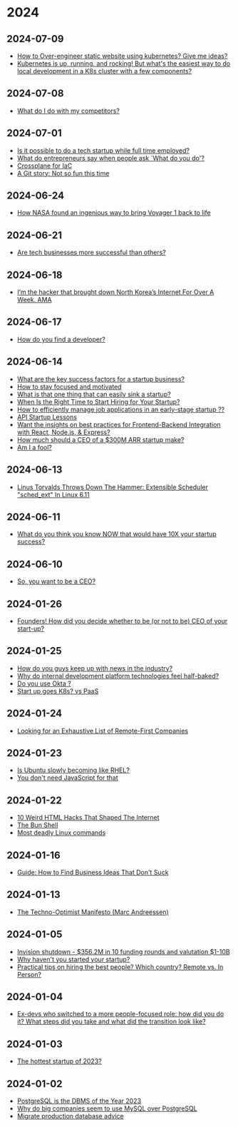 [//]: # (_/_docs)



<!----------------------------------------------------------------------------->

<!-- #region | .. .. -->

<!------------------------------------------------------------------------------



--------------------------------------------------------------------------------

<:>
{
  "%": "",
  ".": "!m.md",
  "#": "#"
}
//
</:>

------------------------------------------------------------------------------->

<!-- #endregion -->

<!----------------------------------------------------------------------------->



[//]: # (_/_deps)



<!----------------------------------------------------------------------------->

<!-- #region | .. .. -->

<!-- #region | .. .. -->

<!-- #region | .. .. -->

<!--
* // ..
-->

<!-- #endregion -->

<!-- #endregion -->

<!-- #endregion -->

<!----------------------------------------------------------------------------->



[//]: # (index)



<!----------------------------------------------------------------------------->

<!-- #region | .. ..2 2024 .. -->

# 2024

<!-- #endregion -->

<!-- #region | .. ..2 2024-01-02 .. -->

## 2024-07-09

* [How to Over-engineer static website using kubernetes? Give me ideas?](https://old.reddit.com/r/kubernetes/comments/1dwlthf/how_to_overengineer_static_website_using/)
* [Kubernetes is up, running, and rocking! But what's the easiest way to do local development in a K8s cluster with a few components?](https://old.reddit.com/r/kubernetes/comments/1dyfw19/kubernetes_is_up_running_and_rocking_but_whats/)

## 2024-07-08

* [What do I do with my competitors?](https://old.reddit.com/r/startups/comments/1dxf1wm/what_do_i_do_with_my_competitors/)

## 2024-07-01

* [Is it possible to do a tech startup while full time employed?](https://old.reddit.com/r/startups/comments/1dshzmy/is_it_possible_to_do_a_tech_startup_while_full/)
* [What do entrepreneurs say when people ask `What do you do'?](https://old.reddit.com/r/startups/comments/1dssrmx/what_do_entrepreneurs_say_when_people_ask_what_do/)
* [Crossplane for IaC](https://old.reddit.com/r/devops/comments/1dqu68q/crossplane_for_iac/)
* [A Git story: Not so fun this time](https://old.reddit.com/r/programming/comments/1dstq65/a_git_story_not_so_fun_this_time/)

## 2024-06-24

* [How NASA found an ingenious way to bring Voyager 1 back to life](https://old.reddit.com/r/technology/comments/1dng85e/how_nasa_found_an_ingenious_way_to_bring_voyager/)

## 2024-06-21

* [Are tech businesses more successful than others?](https://old.reddit.com/r/startups/comments/1dl8mzy/are_tech_businesses_more_successful_than_others/)

## 2024-06-18

* [I’m the hacker that brought down North Korea’s Internet For Over A Week. AMA](https://old.reddit.com/r/IAmA/comments/1divlp3/im_the_hacker_that_brought_down_north_koreas/)

## 2024-06-17

* [How do you find a developer?](https://old.reddit.com/r/startups/comments/1dhzi5l/how_do_you_find_a_developer/)

## 2024-06-14

* [What are the key success factors for a startup business?](https://old.reddit.com/r/startups/comments/1df0lhg/what_are_the_key_success_factors_for_a_startup/)
* [How to stay focused and motivated](https://old.reddit.com/r/startups/comments/1df5cbi/how_to_stay_focused_and_motivated/)
* [What is that one thing that can easily sink a startup?](https://old.reddit.com/r/startups/comments/1devoji/what_is_that_one_thing_that_can_easily_sink_a/)
* [When Is the Right Time to Start Hiring for Your Startup?](https://old.reddit.com/r/startups/comments/1dezikv/when_is_the_right_time_to_start_hiring_for_your/)
* [How to efficiently manage job applications in an early-stage startup ??](https://old.reddit.com/r/startups/comments/1df7wvj/how_to_efficiently_manage_job_applications_in_an/)
* [API Startup Lessons](https://old.reddit.com/r/startups/comments/1df5xsv/api_startup_lessons/)
* [Want the insights on best practices for Frontend-Backend Integration with React, Node.js, & Express?](https://old.reddit.com/r/startups/comments/1dfkt8g/want_the_insights_on_best_practices_for/)
* [How much should a CEO of a $300M ARR startup make?](https://old.reddit.com/r/startups/comments/1denpah/how_much_should_a_ceo_of_a_300m_arr_startup_make/)
* [Am I a fool?](https://old.reddit.com/r/startups/comments/1dfgfsg/am_i_a_fool/)

## 2024-06-13

* [Linus Torvalds Throws Down The Hammer: Extensible Scheduler "sched_ext" In Linux 6.11](https://old.reddit.com/r/linux/comments/1ddvlfx/linus_torvalds_throws_down_the_hammer_extensible/)

## 2024-06-11

* [What do you think you know NOW that would have 10X your startup success?](https://old.reddit.com/r/startups/comments/1ddb4x4/what_do_you_think_you_know_now_that_would_have/)

## 2024-06-10

* [So, you want to be a CEO?](https://old.reddit.com/r/startups/comments/1dcvikd/so_you_want_to_be_a_ceo/)

## 2024-01-26

* [Founders! How did you decide whether to be (or not to be) CEO of your start-up?](https://old.reddit.com/r/startups/comments/1abaxuf/founders_how_did_you_decide_whether_to_be_or_not/)

## 2024-01-25

* [How do you guys keep up with news in the industry?](https://old.reddit.com/r/ExperiencedDevs/comments/19fe5ru/how_do_you_guys_keep_up_with_news_in_the_industry/)
* [Why do internal development platform technologies feel half-baked?](https://old.reddit.com/r/devops/comments/19fhzk7/why_do_internal_development_platform_technologies/)
* [Do you use Okta ?](https://old.reddit.com/r/devops/comments/19f4sku/do_you_use_okta/)
* [Start up goes K8s? vs PaaS](https://old.reddit.com/r/devops/comments/19etm88/start_up_goes_k8s_vs_paas/)

## 2024-01-24

* [Looking for an Exhaustive List of Remote-First Companies](https://old.reddit.com/r/ExperiencedDevs/comments/19emc8f/looking_for_an_exhaustive_list_of_remotefirst/)

## 2024-01-23

* [Is Ubuntu slowly becoming like RHEL?](https://old.reddit.com/r/Ubuntu/comments/19dyh7m/is_ubuntu_slowly_becoming_like_rhel/)
* [You don't need JavaScript for that](https://old.reddit.com/r/programming/comments/19dqg4w/you_dont_need_javascript_for_that/)

## 2024-01-22

* [10 Weird HTML Hacks That Shaped The Internet](https://old.reddit.com/r/programming/comments/19cu7fz/10_weird_html_hacks_that_shaped_the_internet/)
* [The Bun Shell](https://old.reddit.com/r/programming/comments/19d0fb9/the_bun_shell/)
* [Most deadly Linux commands](https://old.reddit.com/r/linux/comments/19b0asa/most_deadly_linux_commands/)

## 2024-01-16

* [Guide: How to Find Business Ideas That Don't Suck](https://old.reddit.com/r/startups/comments/197hbl1/guide_how_to_find_business_ideas_that_dont_suck/)

## 2024-01-13

* [The Techno-Optimist Manifesto (Marc Andreessen)](https://a16z.com/the-techno-optimist-manifesto/)

## 2024-01-05

* [Invision shutdown - $356.2M in 10 funding rounds and valutation $1-10B](https://old.reddit.com/r/startups/comments/18z4ok9/invision_shutdown_3562m_in_10_funding_rounds_and/)
* [Why haven't you started your startup?](https://old.reddit.com/r/startups/comments/18yw4vy/why_havent_you_started_your_startup/)
* [Practical tips on hiring the best people? Which country? Remote vs. In Person?](https://old.reddit.com/r/startups/comments/18ylz99/practical_tips_on_hiring_the_best_people_which/)

## 2024-01-04

* [Ex-devs who switched to a more people-focused role: how did you do it? What steps did you take and what did the transition look like?](https://old.reddit.com/r/ExperiencedDevs/comments/18yeanz/exdevs_who_switched_to_a_more_peoplefocused_role/)

## 2024-01-03

* [The hottest startup of 2023?](https://old.reddit.com/r/startups/comments/18s7nij/the_hottest_startup_of_2023/)

## 2024-01-02

* [PostgreSQL is the DBMS of the Year 2023](https://old.reddit.com/r/programming/comments/18wxjvm/postgresql_is_the_dbms_of_the_year_2023/)
* [Why do big companies seem to use MySQL over PostgreSQL](https://old.reddit.com/r/ExperiencedDevs/comments/18v8jxv/why_do_big_companies_seem_to_use_mysql_over/)
* [Migrate production database advice](https://old.reddit.com/r/devops/comments/18x66m1/migrate_production_database_advice/)

<!--

* [title](url)

-->

<!-- #endregion -->

<!-- #region | .. .. -->

<!-- #region | .. .. -->

<!-- #region | .. .. -->

<!--
* // ..
-->

<!-- #endregion -->

<!-- #endregion -->

<!-- #endregion -->

<!----------------------------------------------------------------------------->



[//]: # (more/_tmpl)



<!----------------------------------------------------------------------------->

<!-- #region | .. .. -->

<!-- #region | .. .. -->

<!-- #region | .. .. -->

<!--
* // ..
-->

<!-- #endregion -->

<!-- #endregion -->

<!-- #endregion -->

<!----------------------------------------------------------------------------->



